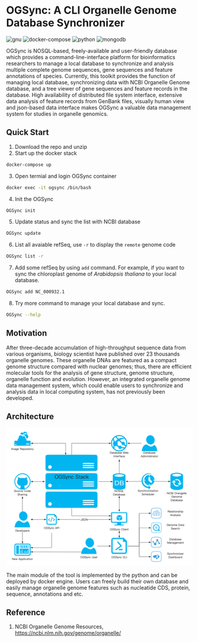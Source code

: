 # OGSync: A CLI Organelle Genome Database Synchronizer

![gnu](https://img.shields.io/badge/GNU-3-green?style=flat-square&logo=gnu)
![docker-compose](https://img.shields.io/badge/dockercompose-3-blue?style=flat-square&logo=docker)
![python](https://img.shields.io/badge/python-3-red?style=flat-square&logo=python)
![mongodb](https://img.shields.io/badge/mongo-4.4-green?style=flat-square&logo=mongodb)

OGSync is NOSQL-based, freely-available and user-friendly database which provides a command-line-interface platform for bioinformatics researchers to manage a local database to synchronize and analysis multiple complete genome sequences, gene sequences and feature annotations of species. Currently, this toolkit provides the function of managing local database, synchronizing data with NCBI Organelle Genome database, and a tree viewer of gene sequences and feature records in the database. High availability of distributed file system interface, extensive data analysis of feature records from GenBank files, visually human view and json-based data interface makes OGSync a valuable data management system for studies in organelle genomics.

## Quick Start

1. Download the repo and unzip
2. Start up the docker stack
``` sh
docker-compose up
```
3. Open termial and login OGSync container
``` sh
docker exec -it ogsync /bin/bash
```
4. Init the OGSync
``` sh
OGSync init
```
5. Update status and sync the list with NCBI database
``` sh
OGSync update
```
6. List all avaiable refSeq, use `-r` to display the `remote` genome code
``` sh
OGSync list -r
```
7. Add some refSeq by using `add` command. For example, if you want to sync the chloroplast genome of *Arabidopsis thaliana* to your local database.
``` sh
OGSync add NC_000932.1
```
8. Try more command to manage your local database and sync.
``` sh
OGSync --help
```

## Motivation

After three-decade accumulation of high-throughput sequence data from various organisms, biology scientist have published over 23 thousands organelle genomes. These organelle DNAs are featured as a compact genome structure compared with nuclear genomes; thus, there are efficient molecular tools for the analysis of gene structure, genome structure, organelle function and evolution. However, an integrated organelle genome data management system, which could enable users to synchronize and analysis data in local computing system, has not previously been developed.

## Architecture

![architecture](https://raw.githubusercontent.com/yiqingxu/OGSync/main/img/OGSync.png)

The main module of the tool is implemented by the python and can be deployed by docker engine. Users can freely build their own database and easily manage organelle genome features such as nucleatide CDS, protein, sequence, annotations and etc.

## Reference

1. NCBI Organelle Genome Resources, <https://ncbi.nlm.nih.gov/genome/organelle/>
